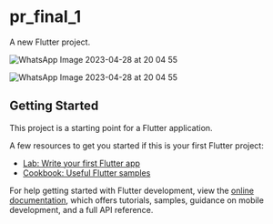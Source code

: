 # pr_final_1

A new Flutter project.

![WhatsApp Image 2023-04-28 at 20 04 55](https://user-images.githubusercontent.com/130687844/235180022-60fc7eef-ce7d-46cd-a60e-96578d0b57f5.jpg)

![WhatsApp Image 2023-04-28 at 20 04 55](https://user-images.githubusercontent.com/130687844/235179994-df28dae5-873e-43d1-b767-3f6eb61a3691.jpg)

## Getting Started

This project is a starting point for a Flutter application.

A few resources to get you started if this is your first Flutter project:

- [Lab: Write your first Flutter app](https://docs.flutter.dev/get-started/codelab)
- [Cookbook: Useful Flutter samples](https://docs.flutter.dev/cookbook)

For help getting started with Flutter development, view the
[online documentation](https://docs.flutter.dev/), which offers tutorials,
samples, guidance on mobile development, and a full API reference.
